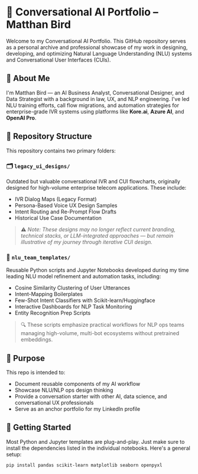 # 🧠 Conversational AI Portfolio – Matthan Bird

Welcome to my Conversational AI Portfolio. This GitHub repository serves as a personal archive and professional showcase of my work in designing, developing, and optimizing Natural Language Understanding (NLU) systems and Conversational User Interfaces (CUIs).

## 📌 About Me

I'm Matthan Bird — an AI Business Analyst, Conversational Designer, and Data Strategist with a background in law, UX, and NLP engineering. I've led NLU training efforts, call flow migrations, and automation strategies for enterprise-grade IVR systems using platforms like **Kore.ai**, **Azure AI**, and **OpenAI Pro**.

## 📁 Repository Structure

This repository contains two primary folders:

### 🗂️ `legacy_ui_designs/`
Outdated but valuable conversational IVR and CUI flowcharts, originally designed for high-volume enterprise telecom applications. These include:

- IVR Dialog Maps (Legacy Format)
- Persona-Based Voice UX Design Samples
- Intent Routing and Re-Prompt Flow Drafts
- Historical Use Case Documentation

> ⚠️ *Note: These designs may no longer reflect current branding, technical stacks, or LLM-integrated approaches — but remain illustrative of my journey through iterative CUI design.*

### 🧪 `nlu_team_templates/`
Reusable Python scripts and Jupyter Notebooks developed during my time leading NLU model refinement and automation tasks, including:

- Cosine Similarity Clustering of User Utterances
- Intent-Mapping Boilerplates
- Few-Shot Intent Classifiers with Scikit-learn/Huggingface
- Interactive Dashboards for NLP Task Monitoring
- Entity Recognition Prep Scripts

> 🔍 These scripts emphasize practical workflows for NLP ops teams managing high-volume, multi-bot ecosystems without pretrained embeddings.

## 🎯 Purpose

This repo is intended to:

- Document reusable components of my AI workflow
- Showcase NLU/NLP ops design thinking
- Provide a conversation starter with other AI, data science, and conversational UX professionals
- Serve as an anchor portfolio for my LinkedIn profile

## 🚀 Getting Started

Most Python and Jupyter templates are plug-and-play. Just make sure to install the dependencies listed in the individual notebooks. Here's a general setup:

```bash
pip install pandas scikit-learn matplotlib seaborn openpyxl
